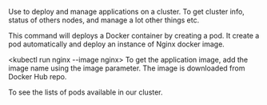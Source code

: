 Use to deploy and manage applications on a cluster. To get cluster info, status of others nodes, and manage a lot other things etc. 

<kubectl run nginx>
This command will deploys a Docker container by creating a pod.
It create a pod automatically and deploy an instance of Nginx docker image.

<kubectl run nginx --image nginx>
To get the application image, add the image name using the image parameter. The image is downloaded from Docker Hub repo.

<kubectl get pods>
To see the lists of pods available in our cluster.

